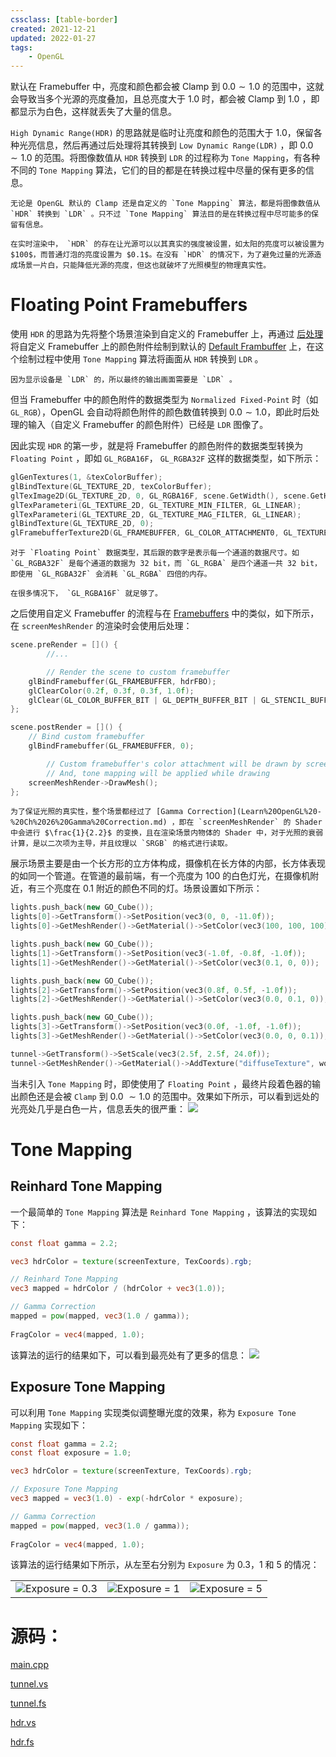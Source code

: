 ```yaml
---
cssclass: [table-border]
created: 2021-12-21
updated: 2022-01-27
tags:
    - OpenGL
---
```

默认在 Framebuffer 中，亮度和颜色都会被 Clamp 到 $0.0 \sim 1.0$ 的范围中，这就会导致当多个光源的亮度叠加，且总亮度大于 $1.0$ 时，都会被 Clamp 到 $1.0$ ，即都显示为白色，这样就丢失了大量的信息。

`High Dynamic Range(HDR)` 的思路就是临时让亮度和颜色的范围大于 $1.0$，保留各种光亮信息，然后再通过后处理将其转换到 `Low Dynamic Range(LDR)` ，即 $0.0 \sim 1.0$ 的范围。将图像数值从 `HDR` 转换到 `LDR` 的过程称为 `Tone Mapping`，有各种不同的 `Tone Mapping` 算法，它们的目的都是在转换过程中尽量的保有更多的信息。

```ad-tip
无论是 OpenGL 默认的 Clamp 还是自定义的 `Tone Mapping` 算法，都是将图像数值从 `HDR` 转换到 `LDR` 。只不过 `Tone Mapping` 算法目的是在转换过程中尽可能多的保留有信息。
```

```ad-note
在实时渲染中， `HDR` 的存在让光源可以以其真实的强度被设置，如太阳的亮度可以被设置为 $100$，而普通灯泡的亮度设置为 $0.1$。在没有 `HDR` 的情况下，为了避免过量的光源造成场景一片白，只能降低光源的亮度，但这也就破坏了光照模型的物理真实性。
```

# Floating Point Framebuffers

使用 `HDR` 的思路为先将整个场景渲染到自定义的 Framebuffer 上，再通过 [后处理](Ch%2019%20Framebuffers.md#后处理) 将自定义 Framebuffer 上的颜色附件绘制到默认的 [Default Frambuffer](../../Notes/OpenGL/Default%20Frambuffer.md) 上，在这个绘制过程中使用 `Tone Mapping` 算法将画面从 `HDR` 转换到 `LDR` 。

```ad-note
因为显示设备是 `LDR` 的，所以最终的输出画面需要是 `LDR` 。
```

但当 Framebuffer 中的颜色附件的数据类型为 `Normalized Fixed-Point` 时（如 `GL_RGB`），OpenGL 会自动将颜色附件的颜色数值转换到 $0.0 \sim 1.0$，即此时后处理的输入（自定义 Framebuffer 的颜色附件）已经是 `LDR` 图像了。

因此实现 `HDR` 的第一步，就是将 Framebuffer 的颜色附件的数据类型转换为 `Floating Point` ，即如 `GL_RGBA16F`， `GL_RGBA32F` 这样的数据类型，如下所示：

```cpp
glGenTextures(1, &texColorBuffer);
glBindTexture(GL_TEXTURE_2D, texColorBuffer);
glTexImage2D(GL_TEXTURE_2D, 0, GL_RGBA16F, scene.GetWidth(), scene.GetHeight(), 0, GL_RGBA, GL_FLOAT, NULL);
glTexParameteri(GL_TEXTURE_2D, GL_TEXTURE_MIN_FILTER, GL_LINEAR);
glTexParameteri(GL_TEXTURE_2D, GL_TEXTURE_MAG_FILTER, GL_LINEAR);
glBindTexture(GL_TEXTURE_2D, 0);
glFramebufferTexture2D(GL_FRAMEBUFFER, GL_COLOR_ATTACHMENT0, GL_TEXTURE_2D, texColorBuffer, 0);
```

```ad-note
对于 `Floating Point` 数据类型，其后跟的数字是表示每一个通道的数据尺寸。如 `GL_RGBA32F` 是每个通道的数据为 32 bit，而 `GL_RGBA` 是四个通道一共 32 bit，即使用 `GL_RGBA32F` 会消耗 `GL_RGBA` 四倍的内存。

在很多情况下， `GL_RGBA16F` 就足够了。
```

之后使用自定义 Framebuffer 的流程与在 [Framebuffers](Ch%2019%20Framebuffers.md) 中的类似，如下所示，在 `screenMeshRender` 的渲染时会使用后处理：

```cpp
scene.preRender = []() {
		//...

		// Render the scene to custom framebuffer
    glBindFramebuffer(GL_FRAMEBUFFER, hdrFBO);
    glClearColor(0.2f, 0.3f, 0.3f, 1.0f);
    glClear(GL_COLOR_BUFFER_BIT | GL_DEPTH_BUFFER_BIT | GL_STENCIL_BUFFER_BIT);
};

scene.postRender = []() {
    // Bind custom framebuffer
    glBindFramebuffer(GL_FRAMEBUFFER, 0);

		// Custom framebuffer's color attachment will be drawn by screenMeshRender
		// And, tone mapping will be applied while drawing
    screenMeshRender->DrawMesh();
};
```

```ad-note
为了保证光照的真实性，整个场景都经过了 [Gamma Correction](Learn%20OpenGL%20-%20Ch%2026%20Gamma%20Correction.md) ，即在 `screenMeshRender` 的 Shader 中会进行 $\frac{1}{2.2}$ 的变换，且在渲染场景内物体的 Shader 中，对于光照的衰弱计算，是以二次项为主导，并且纹理以 `SRGB` 的格式进行读取。
```

展示场景主要是由一个长方形的立方体构成，摄像机在长方体的内部，长方体表现的如同一个管道。在管道的最前端，有一个亮度为 $100$ 的白色灯光，在摄像机附近，有三个亮度在 $0.1$ 附近的颜色不同的灯。场景设置如下所示：

```cpp
lights.push_back(new GO_Cube());
lights[0]->GetTransform()->SetPosition(vec3(0, 0, -11.0f));
lights[0]->GetMeshRender()->GetMaterial()->SetColor(vec3(100, 100, 100));

lights.push_back(new GO_Cube());
lights[1]->GetTransform()->SetPosition(vec3(-1.0f, -0.8f, -1.0f));
lights[1]->GetMeshRender()->GetMaterial()->SetColor(vec3(0.1, 0, 0));

lights.push_back(new GO_Cube());
lights[2]->GetTransform()->SetPosition(vec3(0.8f, 0.5f, -1.0f));
lights[2]->GetMeshRender()->GetMaterial()->SetColor(vec3(0.0, 0.1, 0));

lights.push_back(new GO_Cube());
lights[3]->GetTransform()->SetPosition(vec3(0.0f, -1.0f, -1.0f));
lights[3]->GetMeshRender()->GetMaterial()->SetColor(vec3(0.0, 0, 0.1));

tunnel->GetTransform()->SetScale(vec3(2.5f, 2.5f, 24.0f));
tunnel->GetMeshRender()->GetMaterial()->AddTexture("diffuseTexture", woodTex);
```

当未引入 `Tone Mapping` 时，即使使用了 `Floating Point` ，最终片段着色器的输出颜色还是会被 `Clamp` 到 $0.0 ~\sim 1.0$ 的范围中。效果如下所示，可以看到远处的光亮处几乎是白色一片，信息丢失的很严重：
![](assets/Ch%2031%20HDR/Untitled.png)

# Tone Mapping

## Reinhard Tone Mapping

一个最简单的 `Tone Mapping` 算法是 `Reinhard Tone Mapping` ，该算法的实现如下：

```glsl
const float gamma = 2.2;

vec3 hdrColor = texture(screenTexture, TexCoords).rgb;

// Reinhard Tone Mapping
vec3 mapped = hdrColor / (hdrColor + vec3(1.0));

// Gamma Correction 
mapped = pow(mapped, vec3(1.0 / gamma));
  
FragColor = vec4(mapped, 1.0);
```

该算法的运行的结果如下，可以看到最亮处有了更多的信息：
![](assets/Ch%2031%20HDR/Untitled%201.png)

## Exposure Tone Mapping

可以利用 `Tone Mapping` 实现类似调整曝光度的效果，称为 `Exposure Tone Mapping` 实现如下：

```glsl
const float gamma = 2.2;
const float exposure = 1.0;

vec3 hdrColor = texture(screenTexture, TexCoords).rgb;

// Exposure Tone Mapping
vec3 mapped = vec3(1.0) - exp(-hdrColor * exposure);

// Gamma Correction 
mapped = pow(mapped, vec3(1.0 / gamma));
  
FragColor = vec4(mapped, 1.0);
```

该算法的运行结果如下所示，从左至右分别为 `Exposure` 为 $0.3$，$1$ 和 $5$ 的情况：

|                                                                 |                                                                 |                                                                 |
| --------------------------------------------------------------- | --------------------------------------------------------------- | --------------------------------------------------------------- |
| ![Exposure = 0.3](assets/Ch%2031%20HDR/Untitled%202.png) | ![Exposure = 1](assets/Ch%2031%20HDR/Untitled%203.png) | ![Exposure = 5](assets/Ch%2031%20HDR/Untitled%204.png) |


# 源码：

[main.cpp](https://www.notion.so/main-cpp-15e78baf25fc4c8a97fbbab6adab91c6)

[tunnel.vs](https://www.notion.so/tunnel-vs-a40e0d18dc2e4ab690363f84dbd8a602)

[tunnel.fs](https://www.notion.so/tunnel-fs-9a4889aa95c346808a170b2e4668963d)

[hdr.vs](https://www.notion.so/hdr-vs-6e0a6f37d8f345468806c7470be413c5)

[hdr.fs](https://www.notion.so/hdr-fs-a05d1e522ae246929341d4a88c5d97d6)